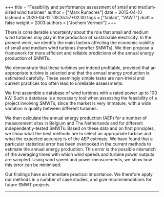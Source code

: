 +++
title = "Feasibility and performance assessment of small and medium-sized wind turbines"
author = ["Mark Runacres"]
date = 2015-04-10
lastmod = 2020-04-12T08:35:57+02:00
tags = ["fablab", "VAWT"]
draft = false
weight = 2003
authors = ["Jochem Vermeir"]
+++

There is considerable uncertainty about the role that small and medium wind
turbines may play in the production of sustainable electricity. In the present
work, we identify the main factors affecting the economic viability of small and
medium wind turbines (herafter SMWTs). We then propose a framework for more
efficient and reliable predictions of the annual energy production of SMWTs.

<!--more-->

We
demonstrate that these turbines are indeed profitable, provided that an
appropriate turbine is selected and that the annual energy production is
estimated carefully. These seemingly simple tasks are non-trivial and current
practices too often lead to unreliable assessments.

We first assemble a database of wind turbines with a rated power up to 100 kW.
Such a database is a necessary tool when assessing the feasibility of a project
involving SMWTs, since the market is very immature, with a wide variation in
quality between different turbines.

We then calculate the annual energy production (AEP) for a number of measurement
sites in Belgium and The Netherlands and for different independently-tested
SMWTs. Based on these data and on first principles, we show what the best
methods are to select an appropriate turbine and what the expected accuracy is
of the AEP estimate.
We have found that a particular statistical error has been overlooked in the
current methods to estimate the annual energy production. This error is the
possible mismatch of the averaging times with which wind speeds and turbine
power outputs are sampled. Using wind speed and power measurements, we show how
this error can be minimised.

Our findings have an immediate practical importance. We therefore apply our
methods in a number of case studies, and give recommendations for future SMWT
projects.

---
